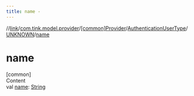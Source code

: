 ```yaml
---
title: name -
---
```

//[link](../../../../index.md)/[com.tink.model.provider](../../../index.md)/[[common]Provider](../../index.md)/[AuthenticationUserType](../index.md)/[UNKNOWN](index.md)/[name](name.md)



# name  
[common]  
Content  
val [name](name.md): [String](https://kotlinlang.org/api/latest/jvm/stdlib/kotlin/-string/index.html)  



